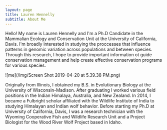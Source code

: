 ```yaml
---
layout: page
title: Lauren Hennelly
subtitle: About Me
---
```


Hello! My name is Lauren Hennelly and I'm a Ph.D Candidate in the Mammalian Ecology and Conservation Unit at the University of California, Davis. I'm broadly interested in studying the proccesses that influence patterns in genomic variation across populations and between species. Through this research, I hope to provide important information ot guide conservation management and help create effective conservation programs for various species.

![me](/img/Screen Shot 2019-04-20 at 5.39.38 PM.png)


Originally from Illinois, I obtained my B.S. in Evolutionary Biology at the University of Wisconsin-Madison. After graduating I worked various field positions in the Indian Himalaya, Australia, and New Zealand. In 2014, I became a Fulbright scholar affiliated with the Wildlife Institute of India to studying Himalayan and Indian wolf behavior. Before starting my Ph.D at University of California, Davis, I was a research technician with the Wyoming Cooperative Fish and Wildlife Research Unit and a Project Biologist for the Wood River Wolf Project based in Idaho. 


